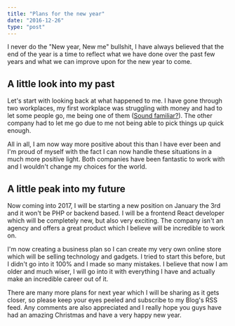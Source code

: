 ```yaml
---
title: "Plans for the new year"
date: "2016-12-26"
type: "post"
---
```


I never do the "New year, New me" bullshit, I have always believed that the end of the year is a time to reflect what we have done over the past few years and what we can improve upon for the new year to come.

## A little look into my past

Let's start with looking back at what happened to me. I have gone through two workplaces, my first workplace was struggling with money and had to let some people go, me being one of them ([Sound familiar?](/blog/post/dealing-with-performance-anxiety-and-depression-as-a-web-developer)). The other company had to let me go due to me not being able to pick things up quick enough.

All in all, I am now way more positive about this than I have ever been and I'm proud of myself with the fact I can now handle these situations in a much more positive light. Both companies have been fantastic to work with and I wouldn't change my choices for the world.

## A little peak into my future

Now coming into 2017, I will be starting a new position on January the 3rd and it won't be PHP or backend based. I will be a frontend React developer which will be completely new, but also very exciting. The company isn't an agency and offers a great product which I believe will be incredible to work on.

I'm now creating a business plan so I can create my very own online store which will be selling technology and gadgets. I tried to start this before, but I didn't go into it 100% and I made so many mistakes. I believe that now I am older and much wiser, I will go into it with everything I have and actually make an incredible career out of it.

There are many more plans for next year which I will be sharing as it gets closer, so please keep your eyes peeled and subscribe to my Blog's RSS feed. Any comments are also appreciated and I really hope you guys have had an amazing Christmas and have a very happy new year.
